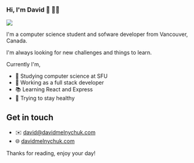 ### Hi, I'm David :wave: :man_technologist:
![](https://sdk.bitmoji.com/render/panel/855d6668-484e-4a3c-be5e-66fe364a99bf-22358d09-f0b0-4f4b-9bb1-3cf98422518d-v1.png?transparent=1&palette=1)

I'm a computer science student and sofware developer from Vancouver, Canada.

I'm always looking for new challenges and things to learn.

Currently I'm,
- :school_satchel: Studying computer science at SFU
- :briefcase: Working as a full stack developer
- :books: Learning React and Express
- :runner: Trying to stay healthy 

## Get in touch
- :envelope: david@davidmelnychuk.com
- :globe_with_meridians: [davidmelnychuk.com](https://davidmelnychuk.com/)

Thanks for reading, enjoy your day!
